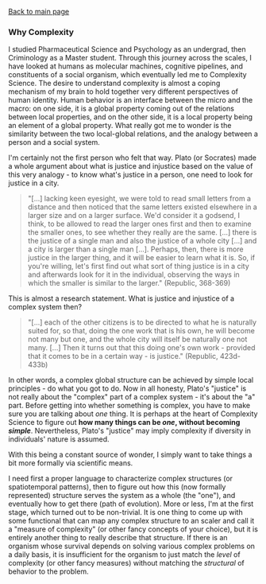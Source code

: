[Back to main page](/index.md)

### Why Complexity

I studied Pharmaceutical Science and Psychology as an undergrad, then Criminology as a Master student. Through this journey across the scales, I have looked at humans as molecular machines, cognitive pipelines, and constituents of a social organism, which eventually led me to Complexity Science. The desire to understand complexity is almost a coping mechanism of my brain to hold together very different perspectives of human identity. Human behavior is an interface between the micro and the macro: on one side, it is a global property coming out of  the relations between local properties, and on the other side, it is a local property being an element of a global property. What really got me to wonder is the similarity between the two local-global relations, and the analogy between a person and a social system.  

I'm certainly not the first person who felt that way. Plato (or Socrates) made a whole argument about what is justice and injustice based on the value of this very analogy - to know what's justice in a person, one need to look for justice in a city.  

> "\[...\] lacking keen eyesight, we were told to read small letters from a distance and then noticed that the same letters existed elsewhere in a larger size and on a larger surface. We'd consider it a godsend, I think, to be allowed to read the larger ones first and then to examine the smaller ones, to see whether they really are the same. \[...\] there is the justice of a single man and also the justice of a whole city \[...] and a city is larger than a single man \[...\]. Perhaps, then, there is more justice in the larger thing, and it will be easier to learn what it is. So, if you're willing, let's first find out what sort of thing justice is in a city and afterwards look for it in the individual, observing the ways in which the smaller is similar to the larger." (Republic, 368-369)

This is almost a research statement. What is justice and injustice of a complex system then? 

> "\[...\] each of the other citizens is to be directed to what he is naturally suited for, so that, doing the one work that is his own, he will become not many but one, and the whole city will itself be naturally one not many. \[...\] Then it turns out that this doing one's own work - provided that it comes to be in a certain way - is justice." (Republic, 423d-433b)

In other words, a complex global structure can be achieved by simple local principles - do what you got to do. Now in all honesty, Plato's "justice" is not really about the "complex" part of a complex system - it's about the "a" part. Before getting into whether something is complex, you have to make sure you are talking about *one* thing. It is perhaps at the heart of Complexity Science to figure out **how many things can be *one*, without becoming *simple***. Nevertheless, Plato's "justice" may imply complexity if diversity in individuals' nature is assumed.     

With this being a constant source of wonder, I simply want to take things a bit more formally via scientific means. 

I need first a proper language to characterize complex structures (or spatiotemporal patterns), then to figure out how this (now formally represented) structure serves the system as a whole (the "one"), and eventually how to get there (path of evolution). More or less, I'm at the first stage, which turned out to be non-trivial. It is one thing to come up with some functional that can map any complex structure to an scaler and call it a "measure of complexity" (or other fancy concepts of your choice), but it is entirely another thing to really describe that structure. If there is an organism whose survival depends on solving various complex problems on a daily basis, it is insufficient for the organism to just match the *level* of complexity (or other fancy measures) without matching the *structural* of behavior to the problem. 
 
